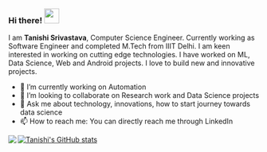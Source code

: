 ### Hi there! <img src="https://raw.githubusercontent.com/MartinHeinz/MartinHeinz/master/wave.gif" height="30px" width="30px">

<!--
**Tanishi20079/About-Me** is a ✨ _special_ ✨ repository because its `README.md` (this file) appears on your GitHub profile.
Here are some ideas to get you started:
- 🔭 I’m currently working on ...
- 🌱 I’m currently learning ...
- 👯 I’m looking to collaborate on ...
- 🤔 I’m looking for help with ...
- 💬 Ask me about ...
- 📫 How to reach me: ...
- 😄 Pronouns: ...
- ⚡ Fun fact: ...
-->

I am **Tanishi Srivastava**, Computer Science Engineer. Currently working as Software Engineer and completed M.Tech from IIIT Delhi. I am keen interested in working on cutting edge technologies. I have worked on ML, Data Science, Web and Android projects. I love to build new and innovative projects.<br>
- 🔭 I’m currently working on Automation
- 👯 I’m looking to collaborate on Research work and Data Science projects
- 💬 Ask me about technology, innovations, how to start journey towards data science
- 📫 How to reach me: You can directly reach me through LinkedIn



<img align="left" src="https://github-readme-stats.vercel.app/api/top-langs/?username=tanishi20079&theme=buefy" />

[![Tanishi's GitHub stats](https://github-readme-stats.vercel.app/api?username=tanishi20079&count_private=True&theme=buefy&hide=stars,prs)](https://tanishi20079/About-Me/github-readme-stats)





